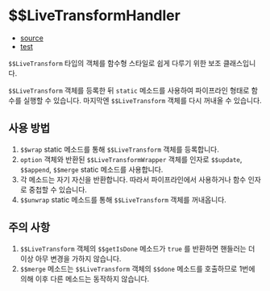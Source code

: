 # \$\$LiveTransformHandler

- [source](./LiveTransformHandler.index.js)
- [test](./LiveTransformHandler.spec.js)

`$$LiveTransform` 타입의 객체를 함수형 스타일로 쉽게 다루기 위한 보조 클래스입니다.

`$$LiveTransform` 객체를 등록한 뒤 `static` 메소드를 사용하여 파이프라인 형태로 함수를 실행할 수 있습니다.
마지막엔 `$$LiveTransform` 객체를 다시 꺼내올 수 있습니다.

## 사용 방법

1. `$$wrap` static 메소드를 통해 `$$LiveTransform` 객체를 등록합니다.
2. `option` 객체와 반환된 `$$LiveTransformWrapper` 객체를 인자로 `$$update`, `$$append`, `$$merge` static 메소드를 사용합니다.
3. 각 메소드는 자기 자신을 반환합니다. 따라서 파이프라인에서 사용하거나 함수 인자로 중첩할 수 있습니다.
4. `$$unwrap` static 메소드를 통해 `$$LiveTransform` 객체를 꺼내옵니다.

## 주의 사항

1. `$$LiveTransform` 객체의 `$$getIsDone` 메소드가 `true` 를 반환하면 핸들러는 더 이상 아무 변경을 가하지 않습니다.
2. `$$merge` 메소드는 `$$LiveTransform` 객체의 `$$done` 메소드를 호출하므로 1번에 의해 이후 다른 메소드는 동작하지 않습니다.
